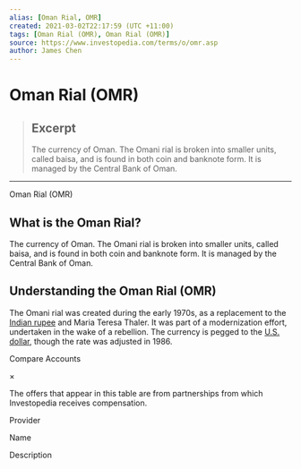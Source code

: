 ```yaml
---
alias: [Oman Rial, OMR]
created: 2021-03-02T22:17:59 (UTC +11:00)
tags: [Oman Rial (OMR), Oman Rial (OMR)]
source: https://www.investopedia.com/terms/o/omr.asp
author: James Chen
---
```


# Oman Rial (OMR)

> ## Excerpt
> The currency of Oman. The Omani rial is broken into smaller units, called baisa, and is found in both coin and banknote form. It is managed by the Central Bank of Oman.

---

Oman Rial (OMR)
## What is the Oman Rial?

The currency of Oman. The Omani rial is broken into smaller units, called baisa, and is found in both coin and banknote form. It is managed by the Central Bank of Oman.

## Understanding the Oman Rial (OMR)

The Omani rial was created during the early 1970s, as a replacement to the [Indian rupee](https://www.investopedia.com/terms/i/inr.asp) and Maria Teresa Thaler. It was part of a modernization effort, undertaken in the wake of a rebellion. The currency is pegged to the [U.S. dollar](https://www.investopedia.com/terms/forex/u/usd-united-states-dollar.asp), though the rate was adjusted in 1986.

Compare Accounts

×

The offers that appear in this table are from partnerships from which Investopedia receives compensation.

Provider

Name

Description
